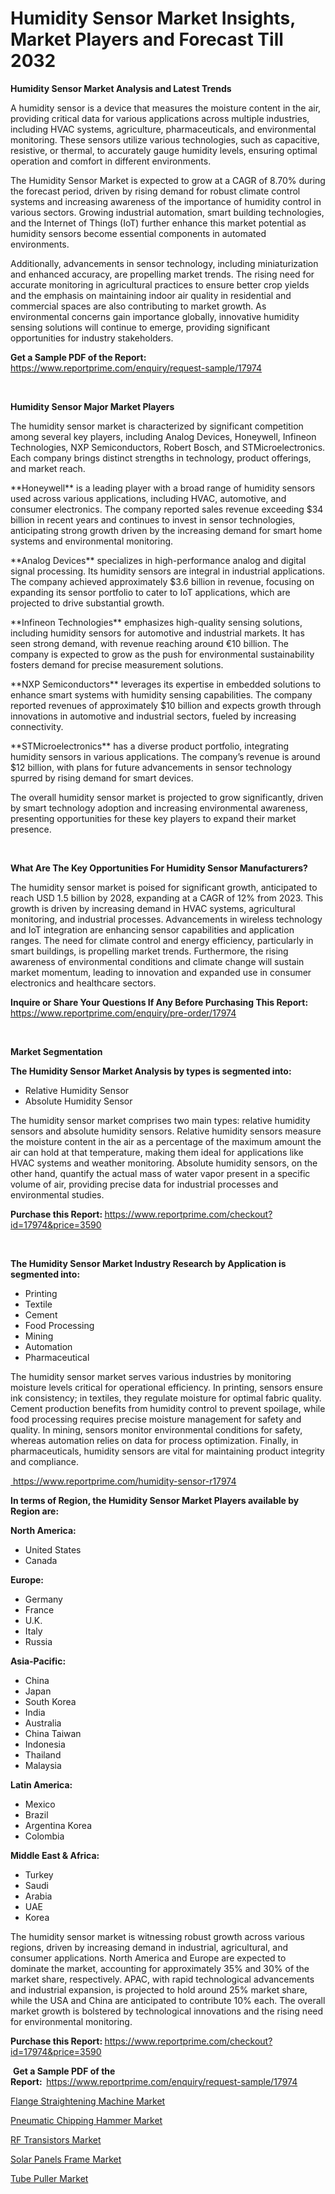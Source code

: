<p><h1>Humidity Sensor Market Insights, Market Players and Forecast Till 2032</h1></p><p><strong>Humidity Sensor Market Analysis and Latest Trends</strong></p>
<p><p>A humidity sensor is a device that measures the moisture content in the air, providing critical data for various applications across multiple industries, including HVAC systems, agriculture, pharmaceuticals, and environmental monitoring. These sensors utilize various technologies, such as capacitive, resistive, or thermal, to accurately gauge humidity levels, ensuring optimal operation and comfort in different environments.</p><p>The Humidity Sensor Market is expected to grow at a CAGR of 8.70% during the forecast period, driven by rising demand for robust climate control systems and increasing awareness of the importance of humidity control in various sectors. Growing industrial automation, smart building technologies, and the Internet of Things (IoT) further enhance this market potential as humidity sensors become essential components in automated environments. </p><p>Additionally, advancements in sensor technology, including miniaturization and enhanced accuracy, are propelling market trends. The rising need for accurate monitoring in agricultural practices to ensure better crop yields and the emphasis on maintaining indoor air quality in residential and commercial spaces are also contributing to market growth. As environmental concerns gain importance globally, innovative humidity sensing solutions will continue to emerge, providing significant opportunities for industry stakeholders.</p></p>
<p><strong>Get a Sample PDF of the Report:&nbsp;</strong> <a href="https://www.reportprime.com/enquiry/request-sample/17974?utm_campaign=3001&utm_medium=2&utm_source=Github&utm_content=ia&utm_term=18032025&utm_id=humidity-sensor">https://www.reportprime.com/enquiry/request-sample/17974</a></p>
<p>&nbsp;</p>
<p><strong>Humidity Sensor Major Market Players</strong></p>
<p><p>The humidity sensor market is characterized by significant competition among several key players, including Analog Devices, Honeywell, Infineon Technologies, NXP Semiconductors, Robert Bosch, and STMicroelectronics. Each company brings distinct strengths in technology, product offerings, and market reach.</p><p>**Honeywell** is a leading player with a broad range of humidity sensors used across various applications, including HVAC, automotive, and consumer electronics. The company reported sales revenue exceeding $34 billion in recent years and continues to invest in sensor technologies, anticipating strong growth driven by the increasing demand for smart home systems and environmental monitoring.</p><p>**Analog Devices** specializes in high-performance analog and digital signal processing. Its humidity sensors are integral in industrial applications. The company achieved approximately $3.6 billion in revenue, focusing on expanding its sensor portfolio to cater to IoT applications, which are projected to drive substantial growth.</p><p>**Infineon Technologies** emphasizes high-quality sensing solutions, including humidity sensors for automotive and industrial markets. It has seen strong demand, with revenue reaching around €10 billion. The company is expected to grow as the push for environmental sustainability fosters demand for precise measurement solutions.</p><p>**NXP Semiconductors** leverages its expertise in embedded solutions to enhance smart systems with humidity sensing capabilities. The company reported revenues of approximately $10 billion and expects growth through innovations in automotive and industrial sectors, fueled by increasing connectivity.</p><p>**STMicroelectronics** has a diverse product portfolio, integrating humidity sensors in various applications. The company’s revenue is around $12 billion, with plans for future advancements in sensor technology spurred by rising demand for smart devices.</p><p>The overall humidity sensor market is projected to grow significantly, driven by smart technology adoption and increasing environmental awareness, presenting opportunities for these key players to expand their market presence.</p></p>
<p>&nbsp;</p>
<p><strong>What Are The Key Opportunities For Humidity Sensor Manufacturers?</strong></p>
<p><p>The humidity sensor market is poised for significant growth, anticipated to reach USD 1.5 billion by 2028, expanding at a CAGR of 12% from 2023. This growth is driven by increasing demand in HVAC systems, agricultural monitoring, and industrial processes. Advancements in wireless technology and IoT integration are enhancing sensor capabilities and application ranges. The need for climate control and energy efficiency, particularly in smart buildings, is propelling market trends. Furthermore, the rising awareness of environmental conditions and climate change will sustain market momentum, leading to innovation and expanded use in consumer electronics and healthcare sectors.</p></p>
<p><strong>Inquire or Share Your Questions If Any Before Purchasing This Report:</strong> <a href="https://www.reportprime.com/enquiry/pre-order/17974?utm_campaign=3001&utm_medium=2&utm_source=Github&utm_content=ia&utm_term=18032025&utm_id=humidity-sensor">https://www.reportprime.com/enquiry/pre-order/17974</a></p>
<p>&nbsp;</p>
<p><strong>Market Segmentation</strong></p>
<p><strong>The Humidity Sensor Market Analysis by types is segmented into:</strong></p>
<p><ul><li>Relative Humidity Sensor</li><li>Absolute Humidity Sensor</li></ul></p>
<p><p>The humidity sensor market comprises two main types: relative humidity sensors and absolute humidity sensors. Relative humidity sensors measure the moisture content in the air as a percentage of the maximum amount the air can hold at that temperature, making them ideal for applications like HVAC systems and weather monitoring. Absolute humidity sensors, on the other hand, quantify the actual mass of water vapor present in a specific volume of air, providing precise data for industrial processes and environmental studies.</p></p>
<p><strong>Purchase this Report:&nbsp;</strong><a href="https://www.reportprime.com/checkout?id=17974&price=3590&utm_campaign=3001&utm_medium=2&utm_source=Github&utm_content=ia&utm_term=18032025&utm_id=humidity-sensor">https://www.reportprime.com/checkout?id=17974&price=3590</a></p>
<p>&nbsp;</p>
<p><strong>The Humidity Sensor Market Industry Research by Application is segmented into:</strong></p>
<p><ul><li>Printing</li><li>Textile</li><li>Cement</li><li>Food Processing</li><li>Mining</li><li>Automation</li><li>Pharmaceutical</li></ul></p>
<p><p>The humidity sensor market serves various industries by monitoring moisture levels critical for operational efficiency. In printing, sensors ensure ink consistency; in textiles, they regulate moisture for optimal fabric quality. Cement production benefits from humidity control to prevent spoilage, while food processing requires precise moisture management for safety and quality. In mining, sensors monitor environmental conditions for safety, whereas automation relies on data for process optimization. Finally, in pharmaceuticals, humidity sensors are vital for maintaining product integrity and compliance.</p></p>
<p><a href="https://www.reportprime.com/humidity-sensor-r17974?utm_campaign=3001&utm_medium=2&utm_source=Github&utm_content=ia&utm_term=18032025&utm_id=humidity-sensor">&nbsp;https://www.reportprime.com/humidity-sensor-r17974</a></p>
<p><strong>In terms of Region, the Humidity Sensor Market Players available by Region are:</strong></p>
<p>
    <p> <strong> North America: </strong>
        <ul>
            <li>United States</li>
            <li>Canada</li>
        </ul>
        </p> 
    <p> <strong> Europe: </strong>
        <ul>
            <li>Germany</li>
            <li>France</li>
            <li>U.K.</li>
            <li>Italy</li>
            <li>Russia</li>
        </ul>
        </p> 
    <p> <strong> Asia-Pacific: </strong>
        <ul>
            <li>China</li>
            <li>Japan</li>
            <li>South Korea</li>
            <li>India</li>
            <li>Australia</li>
            <li>China Taiwan</li>
            <li>Indonesia</li>
            <li>Thailand</li>
            <li>Malaysia</li>
        </ul>
        </p> 
    <p> <strong> Latin America: </strong>
        <ul>
            <li>Mexico</li>
            <li>Brazil</li>
            <li>Argentina Korea</li>
            <li>Colombia</li>
        </ul>
        </p> 
    <p> <strong> Middle East & Africa: </strong>
        <ul>
            <li>Turkey</li>
            <li>Saudi</li>
            <li>Arabia</li>
            <li>UAE</li>
            <li>Korea</li>
        </ul>
    </p>
    </p>
<p><p>The humidity sensor market is witnessing robust growth across various regions, driven by increasing demand in industrial, agricultural, and consumer applications. North America and Europe are expected to dominate the market, accounting for approximately 35% and 30% of the market share, respectively. APAC, with rapid technological advancements and industrial expansion, is projected to hold around 25% market share, while the USA and China are anticipated to contribute 10% each. The overall market growth is bolstered by technological innovations and the rising need for environmental monitoring.</p></p>
<p><strong>Purchase this Report: </strong><a href="https://www.reportprime.com/checkout?id=17974&price=3590&utm_campaign=3001&utm_medium=2&utm_source=Github&utm_content=ia&utm_term=18032025&utm_id=humidity-sensor">https://www.reportprime.com/checkout?id=17974&price=3590</a></p>
<p>&nbsp;<strong>Get a Sample PDF of the Report:&nbsp;&nbsp;</strong><a href="https://www.reportprime.com/enquiry/request-sample/17974?utm_campaign=3001&utm_medium=2&utm_source=Github&utm_content=ia&utm_term=18032025&utm_id=humidity-sensor">https://www.reportprime.com/enquiry/request-sample/17974</a></p>
<p><strong></strong></p>
<p><p><a href="https://www.linkedin.com/pulse/future-flange-straightening-machine-market-size-trends-oi2if?utm_campaign=3001&utm_medium=2&utm_source=Github&utm_content=ia&utm_term=18032025&utm_id=humidity-sensor">Flange Straightening Machine Market</a></p><p><a href="https://www.linkedin.com/pulse/market-outlook-pneumatic-chipping-hammer-industry-from-df7jf?utm_campaign=3001&utm_medium=2&utm_source=Github&utm_content=ia&utm_term=18032025&utm_id=humidity-sensor">Pneumatic Chipping Hammer Market</a></p><p><a href="https://github.com/schwminh2001101/Market-Research-Report-List-1/blob/main/rf-transistors-market.md?utm_campaign=3001&utm_medium=2&utm_source=Github&utm_content=ia&utm_term=18032025&utm_id=humidity-sensor">RF Transistors Market</a></p><p><a href="https://www.linkedin.com/pulse/solar-panels-frame-market-emerging-trends-future-prospects-jokkf?utm_campaign=3001&utm_medium=2&utm_source=Github&utm_content=ia&utm_term=18032025&utm_id=humidity-sensor">Solar Panels Frame Market</a></p><p><a href="https://www.linkedin.com/pulse/tube-puller-market-report-projected-9-from-2025-2032-demographic-o8asf?utm_campaign=3001&utm_medium=2&utm_source=Github&utm_content=ia&utm_term=18032025&utm_id=humidity-sensor">Tube Puller Market</a></p></p>